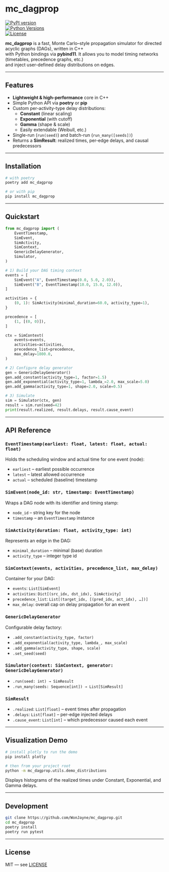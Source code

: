 # mc_dagprop

[![PyPI version](https://img.shields.io/pypi/v/mc_dagprop.svg)](https://pypi.org/project/mc_dagprop/)  
[![Python Versions](https://img.shields.io/pypi/pyversions/mc_dagprop.svg)](https://pypi.org/project/mc_dagprop/)  
[![License](https://img.shields.io/pypi/l/mc_dagprop.svg)](https://github.com/WonJayne/mc_dagprop/blob/main/LICENSE)

**mc_dagprop** is a fast, Monte Carlo–style propagation simulator for directed acyclic graphs (DAGs), written in C++  
with Python bindings via **pybind11**. It allows you to model timing networks (timetables, precedence graphs, etc.)  
and inject user-defined delay distributions on edges.

---

## Features

- **Lightweight & high-performance** core in C++
- Simple Python API via **poetry** or **pip**
- Custom per-activity-type delay distributions:
    - **Constant** (linear scaling)
    - **Exponential** (with cutoff)
    - **Gamma** (shape & scale)
    - Easily extendable (Weibull, etc.)
- Single-run (`run(seed)`) and batch-run (`run_many([seeds])`)
- Returns a **SimResult**: realized times, per-edge delays, and causal predecessors

---

## Installation

```bash
# with poetry
poetry add mc_dagprop

# or with pip
pip install mc_dagprop
```

---

## Quickstart

```python
from mc_dagprop import (
    EventTimestamp,
    SimEvent,
    SimActivity,
    SimContext,
    GenericDelayGenerator,
    Simulator,
)

# 1) Build your DAG timing context
events = [
    SimEvent("A", EventTimestamp(0.0, 5.0, 2.0)),
    SimEvent("B", EventTimestamp(10.0, 15.0, 12.0)),
]

activities = {
    (0, 1): SimActivity(minimal_duration=60.0, activity_type=1),
}

precedence = [
    (1, [(0, 0)]),
]

ctx = SimContext(
    events=events,
    activities=activities,
    precedence_list=precedence,
    max_delay=1800.0,
)

# 2) Configure delay generator
gen = GenericDelayGenerator()
gen.add_constant(activity_type=1, factor=1.5)
gen.add_exponential(activity_type=1, lambda_=2.0, max_scale=5.0)
gen.add_gamma(activity_type=1, shape=2.0, scale=0.5)

# 3) Simulate
sim = Simulator(ctx, gen)
result = sim.run(seed=42)
print(result.realized, result.delays, result.cause_event)
```

---

## API Reference

### `EventTimestamp(earliest: float, latest: float, actual: float)`

Holds the scheduling window and actual time for one event (node):

- `earliest` – earliest possible occurrence
- `latest`   – latest allowed occurrence
- `actual`   – scheduled (baseline) timestamp

### `SimEvent(node_id: str, timestamp: EventTimestamp)`

Wraps a DAG node with its identifier and timing stamp:

- `node_id`   – string key for the node
- `timestamp` – an `EventTimestamp` instance

### `SimActivity(duration: float, activity_type: int)`

Represents an edge in the DAG:

- `minimal_duration`      – minimal (base) duration
- `activity_type` – integer type id

### `SimContext(events, activities, precedence_list, max_delay)`

Container for your DAG:

- `events`:          `List[SimEvent]`
- `activities`:      `Dict[(src_idx, dst_idx), SimActivity]`
- `precedence_list`: `List[(target_idx, [(pred_idx, act_idx), …])]`
- `max_delay`:       overall cap on delay propagation for an event

### `GenericDelayGenerator`

Configurable delay factory:

- `.add_constant(activity_type, factor)`
- `.add_exponential(activity_type, lambda_, max_scale)`
- `.add_gamma(activity_type, shape, scale)`
- `.set_seed(seed)`

### `Simulator(context: SimContext, generator: GenericDelayGenerator)`

- `.run(seed: int) → SimResult`
- `.run_many(seeds: Sequence[int]) → List[SimResult]`

### `SimResult`

- `.realized`:   `List[float]` – event times after propagation
- `.delays`:     `List[float]` – per-edge injected delays
- `.cause_event`: `List[int]` – which predecessor caused each event

---

## Visualization Demo

```bash
# install plotly to run the demo
pip install plotly

# then from your project root
python -m mc_dagprop.utils.demo_distributions
```

Displays histograms of the realized times under Constant, Exponential, and Gamma delays.

---

## Development

```bash
git clone https://github.com/WonJayne/mc_dagprop.git
cd mc_dagprop
poetry install
poetry run pytest
```

---

## License

MIT — see [LICENSE](LICENSE)  
